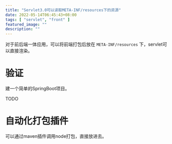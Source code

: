 ```yaml
---
title: "Servlet3.0可以读取META-INF/resources下的资源"
date: 2022-05-14T06:45:43+08:00
tags: [ "servlet", "front" ]
featured_image: ""
description: ""
---
```


对于前后端一体应用，可以将前端打包后放在 `META-INF/resources` 下，servlet可以直接渲染。

# 验证

建一个简单的SpringBoot项目。

TODO

# 自动化打包插件

可以通过maven插件调用node打包，直接放进去。


